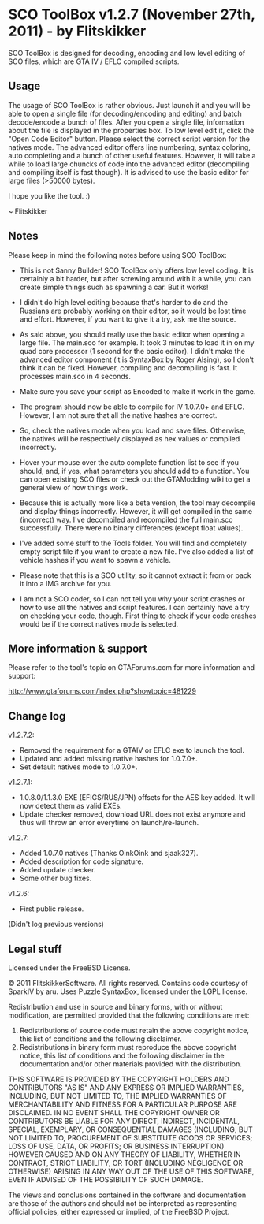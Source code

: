 SCO ToolBox v1.2.7 (November 27th, 2011) - by Flitskikker
=========================================================

SCO ToolBox is designed for decoding, encoding and low level editing of SCO files, which are GTA IV / EFLC compiled scripts.


Usage
-----

The usage of SCO ToolBox is rather obvious.
Just launch it and you will be able to open a single file (for decoding/encoding and editing) and batch decode/encode a bunch of files.
After you open a single file, information about the file is displayed in the properties box. To low level edit it, click the "Open Code Editor" button. Please select the correct script version for the natives mode.
The advanced editor offers line numbering, syntax coloring, auto completing and a bunch of other useful features. However, it will take a while to load large chuncks of code into the advanced editor (decompiling and compiling itself is fast though). It is advised to use the basic editor for large files (>50000 bytes).

I hope you like the tool. :)

~ Flitskikker


Notes
-----

Please keep in mind the following notes before using SCO ToolBox:

- This is not Sanny Builder! SCO ToolBox only offers low level coding. It is certainly a bit harder, but after screwing around with it a while, you can create simple things such as spawning a car. But it works!

- I didn't do high level editing because that's harder to do and the Russians are probably working on their editor, so it would be lost time and effort. However, if you want to give it a try, ask me the source.

- As said above, you should really use the basic editor when opening a large file. The main.sco for example. It took 3 minutes to load it in on my quad core processor (1 second for the basic editor). I didn't make the advanced editor component (it is SyntaxBox by Roger Alsing), so I don't think it can be fixed. However, compiling and decompiling is fast. It processes main.sco in 4 seconds.

- Make sure you save your script as Encoded to make it work in the game.

- The program should now be able to compile for IV 1.0.7.0+ and EFLC. However, I am not sure that all the native hashes are correct.

- So, check the natives mode when you load and save files. Otherwise, the natives will be respectively displayed as hex values or compiled incorrectly.

- Hover your mouse over the auto complete function list to see if you should, and, if yes, what parameters you should add to a function. You can open existing SCO files or check out the GTAModding wiki to get a general view of how things work.

- Because this is actually more like a beta version, the tool may decompile and display things incorrectly. However, it will get compiled in the same (incorrect) way. I've decompiled and recompiled the full main.sco successfully. There were no binary differences (except float values).

- I've added some stuff to the Tools folder. You will find and completely empty script file if you want to create a new file. I've also added a list of vehicle hashes if you want to spawn a vehicle.

- Please note that this is a SCO utility, so it cannot extract it from or pack it into a IMG archive for you.

- I am not a SCO coder, so I can not tell you why your script crashes or how to use all the natives and script features. I can certainly have a try on checking your code, though. First thing to check if your code crashes would be if the correct natives mode is selected.


More information & support
--------------------------

Please refer to the tool's topic on GTAForums.com for more information and support:

http://www.gtaforums.com/index.php?showtopic=481229


Change log
----------

v1.2.7.2:
- Removed the requirement for a GTAIV or EFLC exe to launch the tool.
- Updated and added missing native hashes for 1.0.7.0+.
- Set default natives mode to 1.0.7.0+.

v1.2.7.1:
- 1.0.8.0/1.1.3.0 EXE (EFIGS/RUS/JPN) offsets for the AES key added. It will now detect them as valid EXEs.
- Update checker removed, download URL does not exist anymore and thus will throw an error everytime on launch/re-launch.

v1.2.7:
- Added 1.0.7.0 natives (Thanks OinkOink and sjaak327).
- Added description for code signature.
- Added update checker.
- Some other bug fixes.

v1.2.6:
- First public release.

(Didn't log previous versions)


Legal stuff
-----------

Licensed under the FreeBSD License.

© 2011 FlitskikkerSoftware. All rights reserved.
Contains code courtesy of SparkIV by aru.
Uses Puzzle SyntaxBox, licensed under the LGPL license.

Redistribution and use in source and binary forms, with or without
modification, are permitted provided that the following conditions are met: 

1. Redistributions of source code must retain the above copyright notice, this
   list of conditions and the following disclaimer. 
2. Redistributions in binary form must reproduce the above copyright notice,
   this list of conditions and the following disclaimer in the documentation
   and/or other materials provided with the distribution. 

THIS SOFTWARE IS PROVIDED BY THE COPYRIGHT HOLDERS AND CONTRIBUTORS "AS IS" AND
ANY EXPRESS OR IMPLIED WARRANTIES, INCLUDING, BUT NOT LIMITED TO, THE IMPLIED
WARRANTIES OF MERCHANTABILITY AND FITNESS FOR A PARTICULAR PURPOSE ARE
DISCLAIMED. IN NO EVENT SHALL THE COPYRIGHT OWNER OR CONTRIBUTORS BE LIABLE FOR
ANY DIRECT, INDIRECT, INCIDENTAL, SPECIAL, EXEMPLARY, OR CONSEQUENTIAL DAMAGES
(INCLUDING, BUT NOT LIMITED TO, PROCUREMENT OF SUBSTITUTE GOODS OR SERVICES;
LOSS OF USE, DATA, OR PROFITS; OR BUSINESS INTERRUPTION) HOWEVER CAUSED AND
ON ANY THEORY OF LIABILITY, WHETHER IN CONTRACT, STRICT LIABILITY, OR TORT
(INCLUDING NEGLIGENCE OR OTHERWISE) ARISING IN ANY WAY OUT OF THE USE OF THIS
SOFTWARE, EVEN IF ADVISED OF THE POSSIBILITY OF SUCH DAMAGE.

The views and conclusions contained in the software and documentation are those
of the authors and should not be interpreted as representing official policies, 
either expressed or implied, of the FreeBSD Project.

